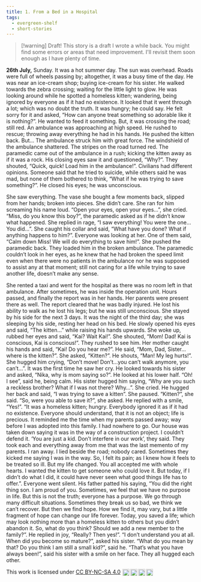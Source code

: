 ```yaml
---
title: 1. From a Bed in a Hospital
tags: 
  - evergreen-shelf
  - short-stories 
---
```


> [!warning] Draft!
> This story is a draft I wrote a while back. You might find some errors or areas that need improvement. I'll revisit them soon enough as I have plenty of time.

**26th July,** Sunday. It was a hot summer day. The sun was overhead. Roads were full of wheels passing by; altogether, it was a busy time of the day. He was near an ice-cream shop; buying ice-cream for his sister. He walked towards the zebra crossing; waiting for the little light to glow. He was looking around while he spotted a homeless kitten; wandering, being ignored by everyone as if it had no existence. It looked that it went through a lot; which was no doubt the truth. It was hungry; he could say. He felt sorry for it and asked, “How can anyone treat something so adorable like it is nothing?”. He wanted to feed it something. But, it was crossing the road; still red. An ambulance was approaching at high speed. He rushed to rescue; throwing away everything he had in his hands. He pushed the kitten back. But… The ambulance struck him with great force. The windshield of the ambulance shattered. The stripes on the road turned red. The paramedic came out of the ambulance in a rush; kicking the kitten away as if it was a rock. His closing eyes saw it and questioned, “Why?”. They shouted, “Quick, quick! Load him in the ambulance!”. Civilians had different opinions. Someone said that he tried to suicide, while others said he was mad, but none of them bothered to think, “What if he was trying to save something?”. He closed his eyes; he was unconscious.

She saw everything. The vase she bought a few moments back, slipped from her hands; broken into pieces. She didn’t care. She ran for him screaming his name loud. “Open your eyes, open your eyes…”, she cried. “Miss, do you know this boy?”, the paramedic asked as if he didn’t know what happened. She replied in rage, “I saw everything! You were the one… You did…”. She caught his collar and said, “What have you done? What if anything happens to him?”. Everyone was looking at her. One of them said, “Calm down Miss! We will do everything to save him!”. She pushed the paramedic back. They loaded him in the broken ambulance. The paramedic couldn’t look in her eyes, as he knew that he had broken the speed limit even when there were no patients in the ambulance nor he was supposed to assist any at that moment; still not caring for a life while trying to save another life, doesn’t make any sense.

She rented a taxi and went for the hospital as there was no room left in that ambulance. After sometimes, he was inside the operation unit. Hours passed, and finally the report was in her hands. Her parents were present there as well. The report cleared that he was badly injured. He lost his ability to walk as he lost his legs; but he was still unconscious. She stayed by his side for the next 3 days. It was the night of the third day; she was sleeping by his side, resting her head on his bed. He slowly opened his eyes and said, “The kitten…” while raising his hands upwards. She woke up, rubbed her eyes and said, “Kai? Wait Kai!”. She shouted, “Mom! Dad! Kai is conscious, Kai is conscious!”. They rushed to see him. Her mother caught his hands and said, “Kai! Do you hear me?”. He said, “Mom, Dad, Sister…where is the kitten?”. She asked, “Kitten?”. He shouts, “Man! My leg hurts!”. She hugged him crying, “Don’t move! Don’t…you can’t walk anymore, you can’t…”. It was the first time he saw her cry. He looked towards his sister and asked, “Nika, why is mom saying so?”. He looked at his lower half. “Oh! I see”, said he, being calm. His sister hugged him saying, “Why are you such a reckless brother? What if I was not there? Why…”. She cried. He hugged her back and said, “I was trying to save a kitten”. She paused. “Kitten?”, she said. “So, were you able to save it?”, she asked. He replied with a smile, “Yes!”. “It was a homeless kitten; hungry. Everybody ignored it as if it had no existence. Everyone should understand, that it is not an object; life is precious. It reminded me the time when my parents passed away; way before I was adopted into this family. I had nowhere to go. Our house was taken down saying it was in the way of a construction project. I couldn’t defend it. ‘You are just a kid. Don’t interfere in our work’, they said. They took each and everything away from me that was the last memento of my parents. I ran away. I lied beside the road; nobody cared. Sometimes they kicked me saying I was in the way. So, I felt its pain; as I knew how it feels to be treated so ill. But my life changed. You all accepted me with whole hearts. I wanted the kitten to get someone who could love it. But today, if I didn’t do what I did, it could have never seen what good things life has to offer.”. Everyone went silent. His father patted his saying, “You did the right thing son. I am proud of you. Sometimes, we feel that we have no purpose in life. But this is not the truth; everyone has a purpose. We go through many difficult situations. Sometimes they break us so bad, we think we can’t recover. But then we find hope. How we find it, may vary, but a little fragment of hope can change our life forever. Today, you saved a life; which may look nothing more than a homeless kitten to others but you didn’t abandon it. So, what do you think? Should we add a new member to the family?”. He replied in joy, “Really? Then yes!”. “I don’t understand you at all. When did you become so mature?”, asked his sister. “What do you mean by that? Do you think I am still a small kid?”, said he. “That’s what you have always been!”, said his sister with a smile on her face. They all hugged each other.

<p xmlns:cc="http://creativecommons.org/ns#" >This work is licensed under <a href="http://creativecommons.org/licenses/by-nc-sa/4.0/?ref=chooser-v1" target="_blank" rel="license noopener noreferrer" style="display:inline-block;">CC BY-NC-SA 4.0<img style="height:18px!important;margin-left:5px;vertical-align:middle;" src="https://mirrors.creativecommons.org/presskit/icons/cc.svg?ref=chooser-v1"><img style="height:18px!important;margin-left:3px;vertical-align:middle;" src="https://mirrors.creativecommons.org/presskit/icons/by.svg?ref=chooser-v1"><img style="height:18px!important;margin-left:3px;vertical-align:middle;" src="https://mirrors.creativecommons.org/presskit/icons/nc.svg?ref=chooser-v1"><img style="height:18px!important;margin-left:3px;vertical-align:middle;" src="https://mirrors.creativecommons.org/presskit/icons/sa.svg?ref=chooser-v1"></a></p>